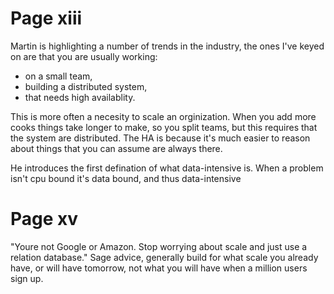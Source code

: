 # Page xiii

Martin is highlighting a number of trends in the industry, the ones I've keyed on are that you are usually working:
- on a small team, 
- building a distributed system, 
- that needs high availablity. 

This is more often a necesity to scale an orginization.  When you add more cooks things take longer to make, so you split teams, but this requires that the system are distributed.  The HA is because it's much easier to reason about things that you can assume are always there.

He introduces the first defination of what data-intensive is.  When a problem isn't cpu bound it's data bound, and thus data-intensive

# Page xv
"Youre not Google or Amazon. Stop worrying about scale and just use a relation database."  Sage advice, generally build for what scale you already have, or will have tomorrow, not what you will have when a million users sign up.
